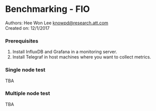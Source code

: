 # Benchmarking - FIO 
Authors: Hee Won Lee <knowpd@research.att.com>  
Created on: 12/1/2017   

### Prerequisites
1. Install InfluxDB and Grafana in a monitoring server.
2. Install Telegraf in host machines where you want to collect metrics.

### Single node test
TBA

### Multiple node test
TBA

